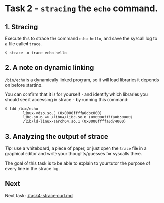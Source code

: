 # Task 2 - `stracing` the `echo` command.

## 1. Stracing

Execute this to strace the command `echo hello`, and save the syscall log to a file called `trace`.

```
$ strace -o trace echo hello
```

## 2. A note on dynamic linking

`/bin/echo` is a dynamically linked program, so it will load libraries it depends on before starting.

You can confirm that it is for yourself - and identify which libraries you should see it accessing in strace - by running this command:

```
$ ldd /bin/echo                                                 
        linux-vdso.so.1 (0x0000ffffa0dbc000)
        libc.so.6 => /lib64/libc.so.6 (0x0000ffffa0b30000)
        /lib/ld-linux-aarch64.so.1 (0x0000ffffa0d74000)
```

## 3. Analyzing the output of strace

_Tip:_ use a whiteboard, a piece of paper, or just open the `trace` file in a graphical editor and write your thoughts/guesses for syscalls there.

The goal of this task is to be able to explain to your tutor the purpose of every line in the strace log.

## Next

Next task: [./task4-strace-curl.md](./task4-strace-curl.md)
